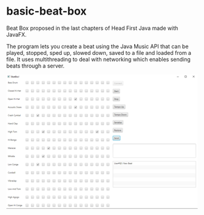 # basic-beat-box

Beat Box proposed in the last chapters of Head First Java made with JavaFX.

The program lets you create a beat using the Java Music API that can be played, stopped, sped up, slowed down, saved to a file and loaded from a file. It uses multithreading to deal with networking which enables sending beats through a server.

![GUI](resources/GUI.png)